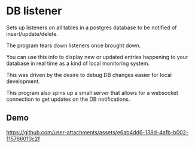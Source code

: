 # DB listener

Sets up listeners on all tables in a postgres database to be notified of insert/update/delete.

The program tears down listeners once brought down.

You can use this info to display new or updated entries happening to your database in real time as a kind of local monitoring system.

This was driven by the desire to debug DB changes easier for local development.


This program also spins up a small server that allows for a websocket connection to get updates on the DB notifications.

## Demo

https://github.com/user-attachments/assets/e6ab4dd6-138d-4afb-b002-115766010c2f
